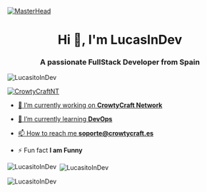 [![MasterHead](https://img.crowtycraft.es/img/logo-cw-main.png)](https://crowtycraft.es)
<h1 align="center">Hi 👋, I'm LucasInDev</h1>
<h3 align="center">A passionate FullStack Developer from Spain</h3>


<p align="left"> <img src="https://komarev.com/ghpvc/?username=LucasitoInDev&label=Profile%20views&color=0e75b6&style=flat" alt="LucasitoInDev" /> </p>

<p align="left"> <a href="https://twitter.com/crowtcraft" target="blank"><img src="https://img.shields.io/twitter/follow/crowtycraft?logo=twitter&style=for-the-badge" alt="CrowtyCraftNT"  </p>

- 🔭 I’m currently working on **CrowtyCraft Network**

- 🌱 I’m currently learning **DevOps**

- 📫 How to reach me **soporte@crowtycraft.es**

- ⚡ Fun fact **I am Funny**

<p><img align="left" src="https://github-readme-stats.vercel.app/api/top-langs?username=LucasitoInDev&show_icons=true&locale=en&layout=compact&theme=tokyonight" alt="LucasitoInDev" /></p>

<p>&nbsp;<img align="center" src="https://github-readme-stats.vercel.app/api?username=LucasitoInDev&show_icons=true&locale=en&theme=tokyonight" alt="LucasitoInDev" /></p>

<p><img align="center" src="https://github-readme-streak-stats.herokuapp.com/?user=LucasitoInDev&&theme=tokyonight" alt="LucasitoInDev" /></p>
